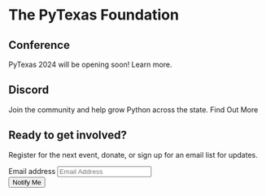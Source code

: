 # The PyTexas Foundation

## Conference
PyTexas 2024 will be opening soon! Learn more.

## Discord
Join the community and help grow Python across the state. Find Out More

## Ready to **get involved**?
Register for the next event, donate, or sign up for an email list for updates.
        
<form role="form" action="//pytexas.us11.list-manage.com/subscribe/post?u=93d4ab771d0c2e4facc053add&amp;id=fa6aa40a2e" method="post" data-form-email="" novalidate="">
    <div class="form-group">
        <label for="exampleInputEmail2">Email address</label>
        <input type="email" placeholder="Email Address" name="EMAIL" required="">
    </div>
    <button type="submit">Notify Me</button>
</form>